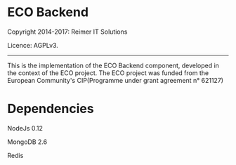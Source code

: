 ﻿ECO Backend
==================================================

Copyright 2014-2017: Reimer IT Solutions

Licence: AGPLv3.

--------------------------------------

This is the implementation of the ECO Backend component,  developed in the context of the ECO project.
The ECO project was funded from the European Community's CIP(Programme under grant agreement n° 621127)

Dependencies
===========
NodeJs 0.12

MongoDB 2.6

Redis




